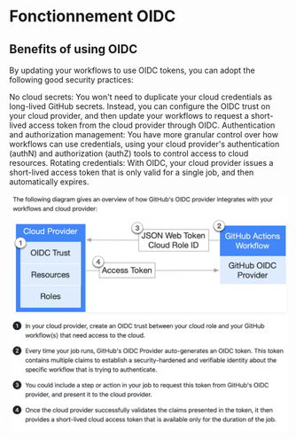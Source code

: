 # Fonctionnement OIDC

## Benefits of using OIDC

By updating your workflows to use OIDC tokens, you can adopt the following good security practices:

No cloud secrets: You won't need to duplicate your cloud credentials as long-lived GitHub secrets. Instead, you can configure the OIDC trust on your cloud provider, and then update your workflows to request a short-lived access token from the cloud provider through OIDC.
Authentication and authorization management: You have more granular control over how workflows can use credentials, using your cloud provider's authentication (authN) and authorization (authZ) tools to control access to cloud resources.
Rotating credentials: With OIDC, your cloud provider issues a short-lived access token that is only valid for a single job, and then automatically expires.

![image](https://github.com/nyckosleducmanage/runnerlocal/blob/main/oidc/oidc.png)
